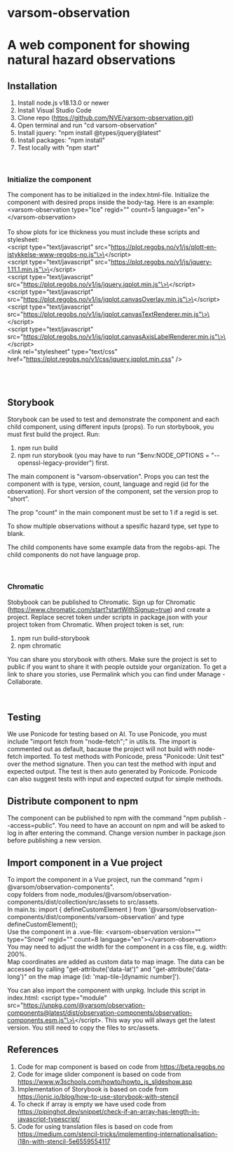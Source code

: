
# varsom-observation

# A web component for showing natural hazard observations

## **Installation**
1. Install node.js v18.13.0 or newer
2. Install Visual Studio Code
3. Clone repo (https://github.com/NVE/varsom-observation.git)
4. Open terminal and run "cd varsom-observation"
5. Install jquery: "npm install @types/jquery@latest"
6. Install packages: "npm install"
7. Test locally with "npm start"
<br>

### **Initialize the component**
The component has to be initialized in the index.html-file. Initialize the component with desired props inside the body-tag.
Here is an example: <br>
\<varsom-observation type="Ice" regid="" count=5  language="en"\>\</varsom-observation\> <br><br>
To show plots for ice thickness you must include these scripts and stylesheet:<br>
\<script type="text/javascript" src="https://plot.regobs.no/v1/js/plott-en-istykkelse-www-regobs-no.js"\>\</script\><br>
\<script type="text/javascript" src="https://plot.regobs.no/v1/js/jquery-1.11.1.min.js"\>\</script\><br>
\<script type="text/javascript" src="https://plot.regobs.no/v1/js/jquery.jqplot.min.js"\>\</script\><br>
\<script type="text/javascript" src="https://plot.regobs.no/v1/js/jqplot.canvasOverlay.min.js"\>\</script\><br>
\<script type="text/javascript" src="https://plot.regobs.no/v1/js/jqplot.canvasTextRenderer.min.js"\>\</script\><br>
\<script type="text/javascript" src="https://plot.regobs.no/v1/js/jqplot.canvasAxisLabelRenderer.min.js"\>\</script\><br>
\<link rel="stylesheet" type="text/css" href="https://plot.regobs.no/v1/css/jquery.jqplot.min.css" /\>

<br><br>

## **Storybook**
Storybook can be used to test and demonstrate the component and each child component, using different inputs (props).
To run storbybook, you must first build the project. Run:
1. npm run build
2. npm run storybook (you may have to run "$env:NODE_OPTIONS = "--openssl-legacy-provider") first.

The main component is "varsom-observation". Props you can test the component with is type, version, count, language and regid (id for the observation). For short version 
of the component, set the version prop to "short".

The prop "count" in the main component must be set to 1 if a regid is set.

To show multiple observations without a spesific hazard type, set type to blank.

The child components have some example data from the regobs-api. The child components do not have language prop.


<br>

### **Chromatic**
Stobybook can be published to Chromatic. Sign up for Chromatic (https://www.chromatic.com/start?startWithSignup=true) and create a project. 
Replace secret token under scripts in package.json with your project token from Chromatic. 
When project token is set, run:
1. npm run build-storybook
2. npm chromatic

You can share you storybook with others. Make sure the project is set to public if you want to share it with people outside your organization. To get a link to share you stories, use Permalink which you can find under Manage - Collaborate.

<br>

## **Testing** ##
We use Ponicode for testing based on AI. To use Ponicode, you must include 
"import fetch from "node-fetch";" in utils.ts. The import is commented out as default, bacause the project will not build with node-fetch imported. To test methods with Ponicode, press "Ponicode: Unit test" over the method signature. Then you can test the method with input and expected output. The test is then auto generated by Ponicode. Ponicode can also suggest tests with input and expected output for simple methods.
<br>

## **Distribute component to npm**
The component can be published to npm with the command "npm publish --access=public". You need to have an account on npm and will 
be asked to log in after entering the command. Change version number in package.json before publishing a new version.


## **Import component in a Vue project**
To import the component in a Vue project, run the command "npm i @varsom/observation-components".<br>
copy folders from node_modules/@varsom/observation-components/dist/collection/src/assets to src/assets. <br>
In main.ts: import { defineCustomElement } from '@varsom/observation-components/dist/components/varsom-observation' and type defineCustomElement(); <br>
Use the component in a .vue-file: \<varsom-observation version="" type="Snow" regid="" count=8 language="en"\>\</varsom-observation\> <br>
You may need to adjust the width for the component in a css file, e.g. width: 200%.
<br>
Map coordinates are added as custom data to map image. The data can be accessed by calling "get-attribute('data-lat')" and "get-attribute('data-long')" on the map image (id: 'map-tile-[dynamic number]'). 
<br>

You can also import the component with unpkg. Include this script in index.html:
\<script type="module" src="https://unpkg.com/@varsom/observation-components@latest/dist/observation-components/observation-components.esm.js"\>\</script\>. This way you will always get the latest version. You still need to copy the files to src/assets.

## **References**
1. Code for map component is based on code from https://beta.regobs.no
2. Code for image slider component is based on code from https://www.w3schools.com/howto/howto_js_slideshow.asp
3. Implementation of Storybook is based on code from https://ionic.io/blog/how-to-use-storybook-with-stencil
4. To check if array is empty we have used code from https://pipinghot.dev/snippet/check-if-an-array-has-length-in-javascript-typescript/
5. Code for using translation files is based on code from https://medium.com/stencil-tricks/implementing-internationalisation-i18n-with-stencil-5e6559554117





